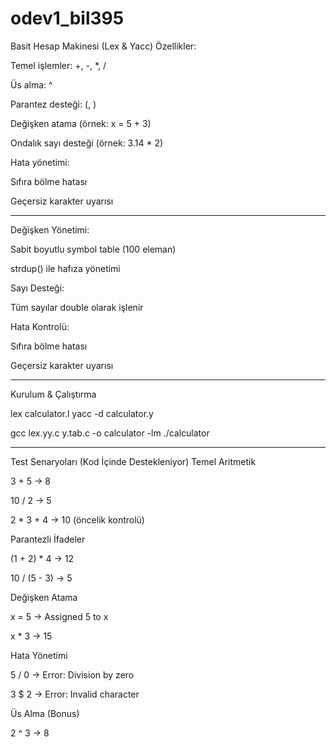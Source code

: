 # odev1_bil395

Basit Hesap Makinesi (Lex & Yacc)
Özellikler:

Temel işlemler: +, -, *, /

Üs alma: ^

Parantez desteği: (, )

Değişken atama (örnek: x = 5 + 3)

Ondalık sayı desteği (örnek: 3.14 * 2)

Hata yönetimi:

Sıfıra bölme hatası

Geçersiz karakter uyarısı
*****
Değişken Yönetimi:

Sabit boyutlu symbol table (100 eleman)

strdup() ile hafıza yönetimi

Sayı Desteği:

Tüm sayılar double olarak işlenir

Hata Kontrolü:

Sıfıra bölme hatası

Geçersiz karakter uyarısı
*****
Kurulum & Çalıştırma


lex calculator.l
yacc -d calculator.y


gcc lex.yy.c y.tab.c -o calculator -lm
./calculator


*****
Test Senaryoları (Kod İçinde Destekleniyor)
Temel Aritmetik

3 + 5 → 8

10 / 2 → 5

2 * 3 + 4 → 10 (öncelik kontrolü)

Parantezli İfadeler

(1 + 2) * 4 → 12

10 / (5 - 3) → 5

Değişken Atama

x = 5 → Assigned 5 to x

x * 3 → 15

Hata Yönetimi

5 / 0 → Error: Division by zero

3 $ 2 → Error: Invalid character

Üs Alma (Bonus)

2 ^ 3 → 8
